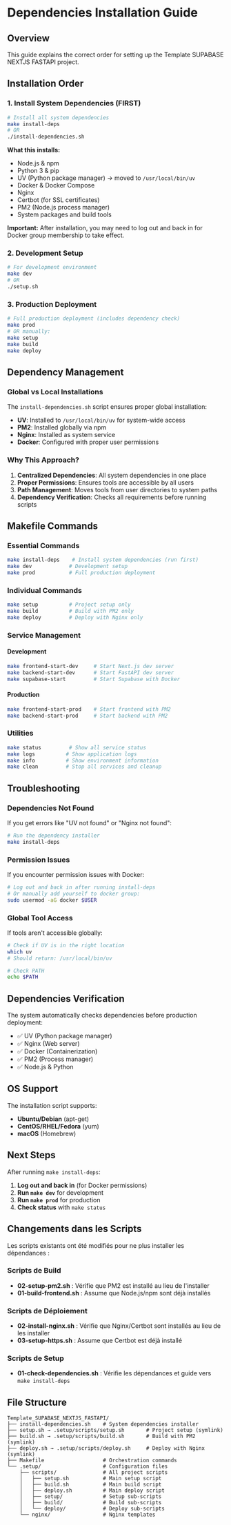 # Dependencies Installation Guide

## Overview

This guide explains the correct order for setting up the Template SUPABASE NEXTJS FASTAPI project.

## Installation Order

### 1. Install System Dependencies (FIRST)

```bash
# Install all system dependencies
make install-deps
# OR
./install-dependencies.sh
```

**What this installs:**
- Node.js & npm
- Python 3 & pip
- UV (Python package manager) → moved to `/usr/local/bin/uv`
- Docker & Docker Compose
- Nginx
- Certbot (for SSL certificates)
- PM2 (Node.js process manager)
- System packages and build tools

**Important:** After installation, you may need to log out and back in for Docker group membership to take effect.

### 2. Development Setup

```bash
# For development environment
make dev
# OR
./setup.sh
```

### 3. Production Deployment

```bash
# Full production deployment (includes dependency check)
make prod
# OR manually:
make setup
make build
make deploy
```

## Dependency Management

### Global vs Local Installations

The `install-dependencies.sh` script ensures proper global installation:

- **UV**: Installed to `/usr/local/bin/uv` for system-wide access
- **PM2**: Installed globally via npm
- **Nginx**: Installed as system service
- **Docker**: Configured with proper user permissions

### Why This Approach?

1. **Centralized Dependencies**: All system dependencies in one place
2. **Proper Permissions**: Ensures tools are accessible by all users
3. **Path Management**: Moves tools from user directories to system paths
4. **Dependency Verification**: Checks all requirements before running scripts

## Makefile Commands

### Essential Commands

```bash
make install-deps    # Install system dependencies (run first)
make dev            # Development setup
make prod           # Full production deployment
```

### Individual Commands

```bash
make setup          # Project setup only
make build          # Build with PM2 only
make deploy         # Deploy with Nginx only
```

### Service Management

#### Development
```bash
make frontend-start-dev     # Start Next.js dev server
make backend-start-dev      # Start FastAPI dev server
make supabase-start         # Start Supabase with Docker
```

#### Production
```bash
make frontend-start-prod    # Start frontend with PM2
make backend-start-prod     # Start backend with PM2
```

### Utilities

```bash
make status         # Show all service status
make logs          # Show application logs
make info          # Show environment information
make clean         # Stop all services and cleanup
```

## Troubleshooting

### Dependencies Not Found

If you get errors like "UV not found" or "Nginx not found":

```bash
# Run the dependency installer
make install-deps
```

### Permission Issues

If you encounter permission issues with Docker:

```bash
# Log out and back in after running install-deps
# Or manually add yourself to docker group:
sudo usermod -aG docker $USER
```

### Global Tool Access

If tools aren't accessible globally:

```bash
# Check if UV is in the right location
which uv
# Should return: /usr/local/bin/uv

# Check PATH
echo $PATH
```

## Dependencies Verification

The system automatically checks dependencies before production deployment:

- ✅ UV (Python package manager)
- ✅ Nginx (Web server)
- ✅ Docker (Containerization)
- ✅ PM2 (Process manager)
- ✅ Node.js & Python

## OS Support

The installation script supports:

- **Ubuntu/Debian** (apt-get)
- **CentOS/RHEL/Fedora** (yum)
- **macOS** (Homebrew)

## Next Steps

After running `make install-deps`:

1. **Log out and back in** (for Docker permissions)
2. **Run `make dev`** for development
3. **Run `make prod`** for production
4. **Check status** with `make status`

## Changements dans les Scripts

Les scripts existants ont été modifiés pour ne plus installer les dépendances :

### Scripts de Build
- **02-setup-pm2.sh** : Vérifie que PM2 est installé au lieu de l'installer
- **01-build-frontend.sh** : Assume que Node.js/npm sont déjà installés

### Scripts de Déploiement  
- **02-install-nginx.sh** : Vérifie que Nginx/Certbot sont installés au lieu de les installer
- **03-setup-https.sh** : Assume que Certbot est déjà installé

### Scripts de Setup
- **01-check-dependencies.sh** : Vérifie les dépendances et guide vers `make install-deps`

## File Structure

```
Template_SUPABASE_NEXTJS_FASTAPI/
├── install-dependencies.sh    # System dependencies installer
├── setup.sh → .setup/scripts/setup.sh       # Project setup (symlink)
├── build.sh → .setup/scripts/build.sh       # Build with PM2 (symlink)
├── deploy.sh → .setup/scripts/deploy.sh     # Deploy with Nginx (symlink)
├── Makefile                   # Orchestration commands
└── .setup/                    # Configuration files
    ├── scripts/               # All project scripts
    │   ├── setup.sh           # Main setup script
    │   ├── build.sh           # Main build script
    │   ├── deploy.sh          # Main deploy script
    │   ├── setup/             # Setup sub-scripts
    │   ├── build/             # Build sub-scripts
    │   └── deploy/            # Deploy sub-scripts
    └── nginx/                 # Nginx templates
```